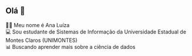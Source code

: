 ## Olá 👋
👩‍🦱 Meu nome é Ana Luíza <br>
💻 Sou estudante de Sistemas de Informação da Universidade Estadual de Montes Claros (UNIMONTES) <br>
📊 Buscando aprender mais sobre a ciência de dados
